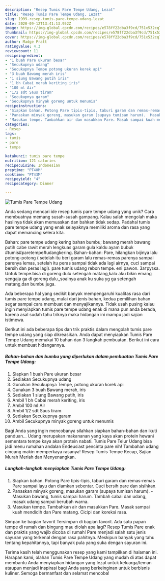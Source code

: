 ```yaml
---
description: "Resep Tumis Pare Tempe Udang, Lezat"
title: "Resep Tumis Pare Tempe Udang, Lezat"
slug: 1999-resep-tumis-pare-tempe-udang-lezat
date: 2020-09-12T13:41:13.952Z
image: https://img-global.cpcdn.com/recipes/e578ff22dba3f9cd/751x532cq70/tumis-pare-tempe-udang-foto-resep-utama.jpg
thumbnail: https://img-global.cpcdn.com/recipes/e578ff22dba3f9cd/751x532cq70/tumis-pare-tempe-udang-foto-resep-utama.jpg
cover: https://img-global.cpcdn.com/recipes/e578ff22dba3f9cd/751x532cq70/tumis-pare-tempe-udang-foto-resep-utama.jpg
author: Madge Pratt
ratingvalue: 4.3
reviewcount: 11
recipeingredient:
- "1 buah Pare ukuran besar"
- "Secukupnya udang"
- "Secukupnya Tempe potong ukuran korek api"
- "3 buah Bawang merah iris"
- "1 siung Bawang putih iris"
- "1 bh Cabai merah keriting iris"
- "100 ml Air"
- "1/2 sdt Saus tiram"
- "Secukupnya garam"
- "Secukupnya minyak goreng untuk menumis"
recipeinstructions:
- "Siapkan bahan. Potong Pare tipis-tipis, taburi garam dan remas-remas Pare sampai layu dan diamkan sebentar. Cuci bersih pare dan sisihkan."
- "Panaskan minyak goreng, masukan garam (supaya tumisan harum).  Masukan bawang, tumis sampai harum. Tambah cabai dan udang, masak udang sampai berubah warna."
- "Masukan tempe. Tambahkan air dan masukkan Pare. Masak sampai kuah mendidih dan Pare matang. Cicipi dan koreksi rasa."
categories:
- Resep
tags:
- tumis
- pare
- tempe

katakunci: tumis pare tempe 
nutrition: 121 calories
recipecuisine: Indonesian
preptime: "PT40M"
cooktime: "PT43M"
recipeyield: "4"
recipecategory: Dinner

---
```



![Tumis Pare Tempe Udang](https://img-global.cpcdn.com/recipes/e578ff22dba3f9cd/751x532cq70/tumis-pare-tempe-udang-foto-resep-utama.jpg)

Anda sedang mencari ide resep tumis pare tempe udang yang unik? Cara membuatnya memang susah-susah gampang. Kalau salah mengolah maka hasilnya tidak akan memuaskan dan bahkan tidak sedap. Padahal tumis pare tempe udang yang enak selayaknya memiliki aroma dan rasa yang dapat memancing selera kita.

Bahan: pare tempe udang kering bahan bumbu; bawang merah bawang putih cabe rawit merah lengkuas garam gula kaldu ayam bubuk #tumis#paretempe#udangkering. Bahan-bahan: Pare, hilangkan bijinya lalu potong-potong ( setelah itu beri garam lalu remas-remas parenya sampai parenya lemas, setelah itu peras sampai tidak ada lagi airnya, cuci sampai bersih dan peras lagi). pare tumis udang rebon tempe. eni pawon. Загрузка. Untuk tempe.bisa di goreng dulu setengah matang,kalo aku bikin emang sengaja ga di goreng dulu,,soalnya anak ku suka yg ga setengah matang,dan bumbu juga.

Ada beberapa hal yang sedikit banyak mempengaruhi kualitas rasa dari tumis pare tempe udang, mulai dari jenis bahan, kedua pemilihan bahan segar sampai cara membuat dan menyajikannya. Tidak usah pusing kalau ingin menyiapkan tumis pare tempe udang enak di mana pun anda berada, karena asal sudah tahu triknya maka hidangan ini mampu jadi sajian istimewa.


Berikut ini ada beberapa tips dan trik praktis dalam mengolah tumis pare tempe udang yang siap dikreasikan. Anda dapat menyiapkan Tumis Pare Tempe Udang memakai 10 bahan dan 3 langkah pembuatan. Berikut ini cara untuk membuat hidangannya.

<!--inarticleads1-->

##### Bahan-bahan dan bumbu yang diperlukan dalam pembuatan Tumis Pare Tempe Udang:

1. Siapkan 1 buah Pare ukuran besar
1. Sediakan Secukupnya udang
1. Gunakan Secukupnya Tempe, potong ukuran korek api
1. Gunakan 3 buah Bawang merah, iris
1. Sediakan 1 siung Bawang putih, iris
1. Ambil 1 bh Cabai merah keriting, iris
1. Ambil 100 ml Air
1. Ambil 1/2 sdt Saus tiram
1. Sediakan Secukupnya garam
1. Ambil Secukupnya minyak goreng untuk menumis


Bagi Anda yang ingin mencobanya silahkan siapkan bahan-bahan dan ikuti panduan… Udang merupakan makananan yang kaya akan protein hewani sementara tempe kaya akan protein nabati. Tumis Pare Telur Udang bisa jadi menu rumahan andalan Endeusiast pencinta pare nih! Tambahan udang cincang makin memperkaya rasanya! Resep Tumis Tempe Kecap, Sajian Murah Meriah dan Menyenangkan. 

<!--inarticleads2-->

##### Langkah-langkah menyiapkan Tumis Pare Tempe Udang:

1. Siapkan bahan. Potong Pare tipis-tipis, taburi garam dan remas-remas Pare sampai layu dan diamkan sebentar. Cuci bersih pare dan sisihkan.
1. Panaskan minyak goreng, masukan garam (supaya tumisan harum).  - Masukan bawang, tumis sampai harum. Tambah cabai dan udang, masak udang sampai berubah warna.
1. Masukan tempe. Tambahkan air dan masukkan Pare. Masak sampai kuah mendidih dan Pare matang. Cicipi dan koreksi rasa.


Simpan ke bagian favorit Tersimpan di bagian favorit. Ada satu papan tempe di rumah dan bingung mau diolah apa lagi? Resep Tumis Pare enak dan praktis yang wajib dicoba di rumah! Pare menjadi salah satu jenis sayuran yang terkenal dengan rasa pahitnya. Meskipun banyak yang tahu tentang kepahitannya, tapi banyak pula yang suka dengan sayuran ini. 

Terima kasih telah menggunakan resep yang kami tampilkan di halaman ini. Harapan kami, olahan Tumis Pare Tempe Udang yang mudah di atas dapat membantu Anda menyiapkan hidangan yang lezat untuk keluarga/teman ataupun menjadi inspirasi bagi Anda yang berkeinginan untuk berbisnis kuliner. Semoga bermanfaat dan selamat mencoba!
